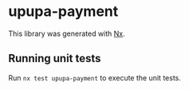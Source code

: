 # upupa-payment

This library was generated with [Nx](https://nx.dev).

## Running unit tests

Run `nx test upupa-payment` to execute the unit tests.
